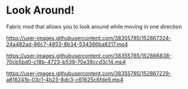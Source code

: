 # Look Around!
Fabric mod that allows you to look around while moving in one direction

https://user-images.githubusercontent.com/38355785/152867324-24a482ad-86c7-4853-8b34-534366ba8217.mp4

https://user-images.githubusercontent.com/38355785/152866838-70cb5bd0-c18b-4723-b539-70e38ccd3c14.mp4

https://user-images.githubusercontent.com/38355785/152867229-a816241b-03c1-4b23-8dc3-c61625c6fde9.mp4
